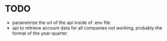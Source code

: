 # TODO

- parametrize the url of the api inside of .env file
- api to retrieve account data for all companies not working, probably the format of the year-quarter